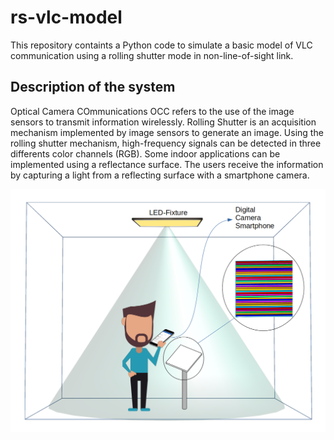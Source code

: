 # rs-vlc-model
This repository containts a Python code to simulate a basic model of VLC communication using a rolling shutter mode in non-line-of-sight link.

## Description of the system
Optical Camera COmmunications OCC refers to the use of the image sensors to transmit information wirelessly. Rolling Shutter is an acquisition mechanism implemented by image sensors to generate an image. Using the rolling shutter mechanism, high-frequency signals can be detected in three differents color channels (RGB). Some indoor applications can be implemented using a 
reflectance surface. The users receive the information by capturing a light from a reflecting surface with a smartphone camera. 

![alt text](https://github.com/jufgutierrezgo/rs-vlc-model/blob/main/images/OCC-rs-csk-nlos.png?raw=true)

